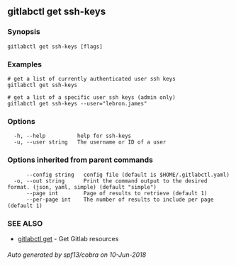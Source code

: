 ## gitlabctl get ssh-keys



### Synopsis



```
gitlabctl get ssh-keys [flags]
```

### Examples

```
# get a list of currently authenticated user ssh keys
gitlabctl get ssh-keys

# get a list of a specific user ssh keys (admin only)
gitlabctl get ssh-keys --user="lebron.james"
```

### Options

```
  -h, --help          help for ssh-keys
  -u, --user string   The username or ID of a user
```

### Options inherited from parent commands

```
      --config string   config file (default is $HOME/.gitlabctl.yaml)
  -o, --out string      Print the command output to the desired format. (json, yaml, simple) (default "simple")
      --page int        Page of results to retrieve (default 1)
      --per-page int    The number of results to include per page (default 1)
```

### SEE ALSO

* [gitlabctl get](gitlabctl_get.md)	 - Get Gitlab resources

###### Auto generated by spf13/cobra on 10-Jun-2018
